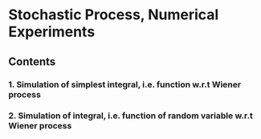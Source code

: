 # Stochastic Process, Numerical Experiments

## Contents

### 1. Simulation of simplest integral, i.e. function w.r.t Wiener process
### 2. Simulation of integral, i.e. function of random variable w.r.t Wiener process
